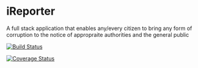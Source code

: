 # iReporter
A full stack application that enables any/every citizen to bring any form of corruption to the notice of appropraite authorities and the general public


[![Build Status](https://travis-ci.org/beejay1293/iReporter.svg?branch=develop)](https://travis-ci.org/beejay1293/iReporter)

[![Coverage Status](https://coveralls.io/repos/github/beejay1293/iReporter/badge.svg?branch=develop)](https://coveralls.io/github/beejay1293/iReporter?branch=develop)
